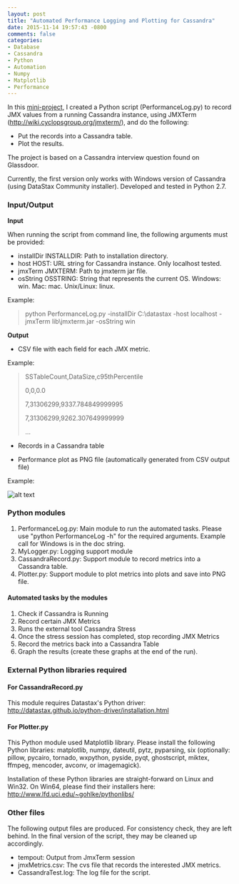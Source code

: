 ```yaml
---
layout: post
title: "Automated Performance Logging and Plotting for Cassandra"
date: 2015-11-14 19:57:43 -0800
comments: false
categories: 
- Database 
- Cassandra 
- Python
- Automation
- Numpy
- Matplotlib
- Performance
---
```


In this [mini-project](https://github.com/tdongsi/python/tree/master/PerformanceLog), I created a Python script (PerformanceLog.py) to record JMX values from a running Cassandra instance, using JMXTerm (http://wiki.cyclopsgroup.org/jmxterm/), and do the following:

* Put the records into a Cassandra table.
* Plot the results.

The project is based on a Cassandra interview question found on Glassdoor.

Currently, the first version only works with Windows version of Cassandra (using DataStax Community installer). Developed and tested in Python 2.7.

### Input/Output

**Input**

When running the script from command line, the following arguments must be provided:

* installDir INSTALLDIR:  Path to installation directory.
* host HOST: URL string for Cassandra instance. Only localhost tested.
* jmxTerm JMXTERM: Path to jmxterm jar file.
* osString OSSTRING: String that represents the current OS. Windows: win. Mac: mac. Unix/Linux: linux.

Example:

> python PerformanceLog.py -installDir C:\datastax -host localhost -jmxTerm lib\jmxterm.jar -osString win

**Output**

* CSV file with each field for each JMX metric.

Example:

>	SSTableCount,DataSize,c95thPercentile
>
>	0,0,0.0
>
>	7,31306299,9337.784849999995
>
>	7,31306299,9262.307649999999
>
>	...

* Records in a Cassandra table

* Performance plot as PNG file (automatically generated from CSV output file)

Example:

![alt text](https://dl.dropbox.com/s/0vy2u8b7hb7djjv/jmxMetrics.png "Performance Plot")

### Python modules
1. PerformanceLog.py: Main module to run the automated tasks. Please use "python PerformanceLog -h" for the required arguments. Example call for Windows is in the doc string.
2. MyLogger.py: Logging support module
3. CassandraRecord.py: Support module to record metrics into a Cassandra table.
4. Plotter.py: Support module to plot metrics into plots and save into PNG file.

#### Automated tasks by the modules
1. Check if Cassandra is Running
2. Record certain JMX Metrics 
3. Runs the external tool Cassandra Stress
4. Once the stress session has completed, stop recording JMX Metrics
5. Record the metrics back into a Cassandra Table
6. Graph the results (create these graphs at the end of the run).

### External Python libraries required

#### For CassandraRecord.py

This module requires Datastax's Python driver: http://datastax.github.io/python-driver/installation.html

#### For Plotter.py

This Python module used Matplotlib library. Please install the following Python libraries: matplotlib, numpy, dateutil, pytz, pyparsing, six (optionally: pillow, pycairo, tornado, wxpython, pyside, pyqt, ghostscript, miktex, ffmpeg, mencoder, avconv, or imagemagick).

Installation of these Python libraries are straight-forward on Linux and Win32. On Win64, please find their installers here: http://www.lfd.uci.edu/~gohlke/pythonlibs/


### Other files

The following output files are produced. For consistency check, they are left behind.
In the final version of the script, they may be cleaned up accordingly.

* tempout: Output from JmxTerm session
* jmxMetrics.csv: The cvs file that records the interested JMX metrics.
* CassandraTest.log: The log file for the script.
